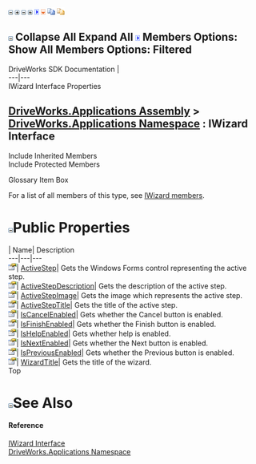 ![](dotnetimages/collapse.gif) ![](dotnetimages/expand.gif) ![](dotnetimages/collapse.gif) ![](dotnetimages/expand.gif) ![](dotnetimages/drpdown.gif) ![](dotnetimages/drpdown_orange.gif) ![](dotnetimages/copycode.gif) ![](dotnetimages/copycodeHighlight.gif)

![](dotnetimages/collapse.gif) Collapse All Expand All ![](dotnetimages/drpdown.gif) Members Options: Show All  Members Options: Filtered   
---  
DriveWorks SDK Documentation  |   
---|---  
IWizard Interface Properties   
  
[DriveWorks.Applications Assembly](topic13.md) > [DriveWorks.Applications Namespace](topic16.md) : IWizard Interface  
---  
  
Include Inherited Members    
Include Protected Members    


Glossary Item Box

For a list of all members of this type, see [IWizard members](topic614.md).

# ![](dotnetimages/collapse.gif)Public Properties

| Name| Description  
---|---|---  
![ Property](dotnetimages/Property.gif)| [ActiveStep](topic623.md)| Gets the Windows Forms control representing the active step.   
![ Property](dotnetimages/Property.gif)| [ActiveStepDescription](topic624.md)| Gets the description of the active step.   
![ Property](dotnetimages/Property.gif)| [ActiveStepImage](topic625.md)| Gets the image which represents the active step.   
![ Property](dotnetimages/Property.gif)| [ActiveStepTitle](topic626.md)| Gets the title of the active step.   
![ Property](dotnetimages/Property.gif)| [IsCancelEnabled](topic627.md)| Gets whether the Cancel button is enabled.   
![ Property](dotnetimages/Property.gif)| [IsFinishEnabled](topic628.md)| Gets whether the Finish button is enabled.   
![ Property](dotnetimages/Property.gif)| [IsHelpEnabled](topic629.md)| Gets whether help is enabled.   
![ Property](dotnetimages/Property.gif)| [IsNextEnabled](topic630.md)| Gets whether the Next button is enabled.   
![ Property](dotnetimages/Property.gif)| [IsPreviousEnabled](topic631.md)| Gets whether the Previous button is enabled.   
![ Property](dotnetimages/Property.gif)| [WizardTitle](topic632.md)| Gets the title of the wizard.   
Top

# ![](dotnetimages/collapse.gif)See Also

#### Reference

[IWizard Interface](topic613.md)   
[DriveWorks.Applications Namespace](topic16.md)


